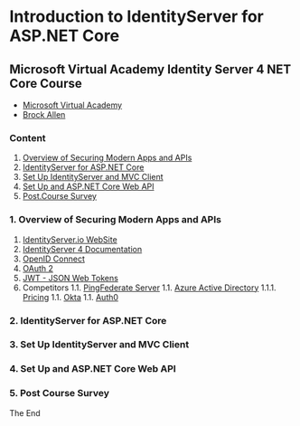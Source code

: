 # Introduction to IdentityServer for ASP.NET Core

## Microsoft Virtual Academy Identity Server 4 NET Core Course

* [Microsoft Virtual Academy](https://mva.microsoft.com/en-us/training-courses/introduction-to-identityserver-for-aspnet-core-17945)
* [Brock Allen](https://brockallen.com/)

### Content

1. [Overview of Securing Modern Apps and APIs](#1-overview-of-securing-modern-apps-and-apis)
2. [IdentityServer for ASP.NET Core](#2-identityserver-for-aspnet-core)
3. [Set Up IdentityServer and MVC Client](#3-set-up-identityserver-and-mvc-client)
4. [Set Up and ASP.NET Core Web API](#4-set-up-and-aspnet-core-web-api)
5. [Post.Course Survey](#5-post-course-survey)

### 1. Overview of Securing Modern Apps and APIs

1. [IdentityServer.io WebSite](http://identityserver.io/)
1. [IdentityServer 4 Documentation](https://identityserver4.readthedocs.io/en/release/)
1. [OpenID Connect](http://openid.net/connect/)
1. [OAuth 2](https://oauth.net/2/)
1. [JWT - JSON Web Tokens](https://jwt.io/)
1. Competitors
  1.1. [PingFederate Server](https://documentation.pingidentity.com/pingfederate/pf90/index.shtml#gettingStartedGuide/concept/gettingStarted.html)
  1.1. [Azure Active Directory](https://docs.microsoft.com/en-us/azure/active-directory/active-directory-whatis)
    1.1.1. [Pricing](https://azure.microsoft.com/en-us/pricing/details/active-directory/)
  1.1. [Okta](https://www.okta.com/)
  1.1. [Auth0](https://auth0.com/)

### 2. IdentityServer for ASP.NET Core



### 3. Set Up IdentityServer and MVC Client
### 4. Set Up and ASP.NET Core Web API
### 5. Post Course Survey


The End